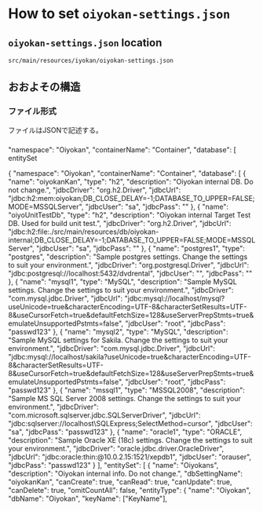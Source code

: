 # How to set `oiyokan-settings.json` 

## `oiyokan-settings.json` location

```sh
src/main/resources/iyokan/oiyokan-settings.json
```

## おおよその構造

### ファイル形式

ファイルはJSONで記述する。

### 

  "namespace": "Oiyokan",
  "containerName": "Container",
  "database": [
entitySet


{
  "namespace": "Oiyokan",
  "containerName": "Container",
  "database": [
    {
      "name": "oiyokanKan",
      "type": "h2",
      "description": "Oiyokan internal DB. Do not change.",
      "jdbcDriver": "org.h2.Driver",
      "jdbcUrl": "jdbc:h2:mem:oiyokan;DB_CLOSE_DELAY=-1;DATABASE_TO_UPPER=FALSE;MODE=MSSQLServer",
      "jdbcUser": "sa",
      "jdbcPass": ""
    },
    {
      "name": "oiyoUnitTestDb",
      "type": "h2",
      "description": "Oiyokan internal Target Test DB. Used for build unit test.",
      "jdbcDriver": "org.h2.Driver",
      "jdbcUrl": "jdbc:h2:file:./src/main/resources/db/oiyokan-internal;DB_CLOSE_DELAY=-1;DATABASE_TO_UPPER=FALSE;MODE=MSSQLServer",
      "jdbcUser": "sa",
      "jdbcPass": ""
    },
    {
      "name": "postgres1",
      "type": "postgres",
      "description": "Sample postgres settings. Change the settings to suit your environment.",
      "jdbcDriver": "org.postgresql.Driver",
      "jdbcUrl": "jdbc:postgresql://localhost:5432/dvdrental",
      "jdbcUser": "",
      "jdbcPass": ""
    },
    {
      "name": "mysql1",
      "type": "MySQL",
      "description": "Sample MySQL settings. Change the settings to suit your environment.",
      "jdbcDriver": "com.mysql.jdbc.Driver",
      "jdbcUrl": "jdbc:mysql://localhost/mysql?useUnicode=true&characterEncoding=UTF-8&characterSetResults=UTF-8&useCursorFetch=true&defaultFetchSize=128&useServerPrepStmts=true&emulateUnsupportedPstmts=false",
      "jdbcUser": "root",
      "jdbcPass": "passwd123"
    },
    {
      "name": "mysql2",
      "type": "MySQL",
      "description": "Sample MySQL settings for Sakila. Change the settings to suit your environment.",
      "jdbcDriver": "com.mysql.jdbc.Driver",
      "jdbcUrl": "jdbc:mysql://localhost/sakila?useUnicode=true&characterEncoding=UTF-8&characterSetResults=UTF-8&useCursorFetch=true&defaultFetchSize=128&useServerPrepStmts=true&emulateUnsupportedPstmts=false",
      "jdbcUser": "root",
      "jdbcPass": "passwd123"
    },
    {
      "name": "mssql1",
      "type": "MSSQL2008",
      "description": "Sample MS SQL Server 2008 settings. Change the settings to suit your environment.",
      "jdbcDriver": "com.microsoft.sqlserver.jdbc.SQLServerDriver",
      "jdbcUrl": "jdbc:sqlserver://localhost\\SQLExpress;SelectMethod=cursor",
      "jdbcUser": "sa",
      "jdbcPass": "passwd123"
    },
    {
      "name": "oracle1",
      "type": "ORACLE",
      "description": "Sample Oracle XE (18c) settings. Change the settings to suit your environment.",
      "jdbcDriver": "oracle.jdbc.driver.OracleDriver",
      "jdbcUrl": "jdbc:oracle:thin:@10.0.2.15:1521/xepdb1",
      "jdbcUser": "orauser",
      "jdbcPass": "passwd123"
    }
  ],
  "entitySet": [
    {
      "name": "Oiyokans",
      "description": "Oiyokan internal info. Do not change.",
      "dbSettingName": "oiyokanKan",
      "canCreate": true,
      "canRead": true,
      "canUpdate": true,
      "canDelete": true,
      "omitCountAll": false,
      "entityType": {
        "name": "Oiyokan",
        "dbName": "Oiyokan",
        "keyName": ["KeyName"],



